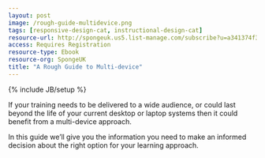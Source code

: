 ```yaml
---
layout: post
image: /rough-guide-multidevice.png
tags: [responsive-design-cat, instructional-design-cat]
resource-url: http://spongeuk.us5.list-manage.com/subscribe?u=a341374f383946116ac8465e5&id=bcff0046f1
access: Requires Registration
resource-type: Ebook
resource-org: SpongeUK
title: "A Rough Guide to Multi-device"
---
```

{% include JB/setup %}

If your training needs to be delivered to a wide audience, or could last beyond the life of your current desktop or laptop systems then it could benefit from a multi-device approach.

In this guide we’ll give you the information you need to make an informed decision about the right option for your learning approach.
